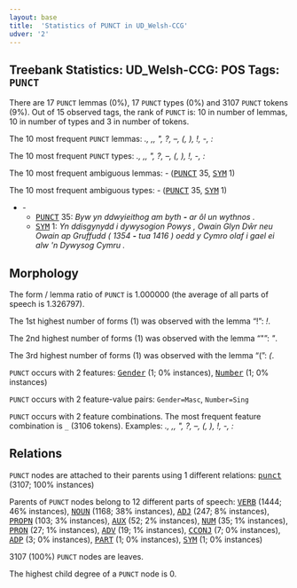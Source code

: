 ```yaml
---
layout: base
title:  'Statistics of PUNCT in UD_Welsh-CCG'
udver: '2'
---
```


## Treebank Statistics: UD_Welsh-CCG: POS Tags: `PUNCT`

There are 17 `PUNCT` lemmas (0%), 17 `PUNCT` types (0%) and 3107 `PUNCT` tokens (9%).
Out of 15 observed tags, the rank of `PUNCT` is: 10 in number of lemmas, 10 in number of types and 3 in number of tokens.

The 10 most frequent `PUNCT` lemmas: <em>., ,, ", ?, –, (, ), !, -, :</em>

The 10 most frequent `PUNCT` types:  <em>., ,, ", ?, –, (, ), !, -, :</em>

The 10 most frequent ambiguous lemmas: <em>-</em> (<tt><a href="cy_ccg-pos-PUNCT.html">PUNCT</a></tt> 35, <tt><a href="cy_ccg-pos-SYM.html">SYM</a></tt> 1)

The 10 most frequent ambiguous types:  <em>-</em> (<tt><a href="cy_ccg-pos-PUNCT.html">PUNCT</a></tt> 35, <tt><a href="cy_ccg-pos-SYM.html">SYM</a></tt> 1)


* <em>-</em>
  * <tt><a href="cy_ccg-pos-PUNCT.html">PUNCT</a></tt> 35: <em>Byw yn ddwyieithog am byth <b>-</b> ar ôl un wythnos .</em>
  * <tt><a href="cy_ccg-pos-SYM.html">SYM</a></tt> 1: <em>Yn ddisgynydd i dywysogion Powys , Owain Glyn Dŵr neu Owain ap Gruffudd ( 1354 <b>-</b> tua 1416 ) oedd y Cymro olaf i gael ei alw 'n Dywysog Cymru .</em>

## Morphology

The form / lemma ratio of `PUNCT` is 1.000000 (the average of all parts of speech is 1.326797).

The 1st highest number of forms (1) was observed with the lemma “!”: <em>!</em>.

The 2nd highest number of forms (1) was observed with the lemma “"”: <em>"</em>.

The 3rd highest number of forms (1) was observed with the lemma “(”: <em>(</em>.

`PUNCT` occurs with 2 features: <tt><a href="cy_ccg-feat-Gender.html">Gender</a></tt> (1; 0% instances), <tt><a href="cy_ccg-feat-Number.html">Number</a></tt> (1; 0% instances)

`PUNCT` occurs with 2 feature-value pairs: `Gender=Masc`, `Number=Sing`

`PUNCT` occurs with 2 feature combinations.
The most frequent feature combination is `_` (3106 tokens).
Examples: <em>., ,, ", ?, –, (, ), !, -, :</em>


## Relations

`PUNCT` nodes are attached to their parents using 1 different relations: <tt><a href="cy_ccg-dep-punct.html">punct</a></tt> (3107; 100% instances)

Parents of `PUNCT` nodes belong to 12 different parts of speech: <tt><a href="cy_ccg-pos-VERB.html">VERB</a></tt> (1444; 46% instances), <tt><a href="cy_ccg-pos-NOUN.html">NOUN</a></tt> (1168; 38% instances), <tt><a href="cy_ccg-pos-ADJ.html">ADJ</a></tt> (247; 8% instances), <tt><a href="cy_ccg-pos-PROPN.html">PROPN</a></tt> (103; 3% instances), <tt><a href="cy_ccg-pos-AUX.html">AUX</a></tt> (52; 2% instances), <tt><a href="cy_ccg-pos-NUM.html">NUM</a></tt> (35; 1% instances), <tt><a href="cy_ccg-pos-PRON.html">PRON</a></tt> (27; 1% instances), <tt><a href="cy_ccg-pos-ADV.html">ADV</a></tt> (19; 1% instances), <tt><a href="cy_ccg-pos-CCONJ.html">CCONJ</a></tt> (7; 0% instances), <tt><a href="cy_ccg-pos-ADP.html">ADP</a></tt> (3; 0% instances), <tt><a href="cy_ccg-pos-PART.html">PART</a></tt> (1; 0% instances), <tt><a href="cy_ccg-pos-SYM.html">SYM</a></tt> (1; 0% instances)

3107 (100%) `PUNCT` nodes are leaves.

The highest child degree of a `PUNCT` node is 0.

